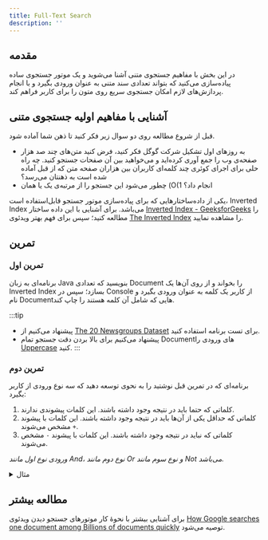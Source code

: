 ```yaml
---
title: Full-Text Search
description: ''
---
```


## مقدمه

در این بخش با مفاهیم جستجوی متنی آشنا می‌شوید و یک موتور جستجوی ساده پیاده‌سازی می‌کنید که بتواند تعدادی سند متنی به عنوان ورودی بگیرد و با انجام پردازش‌های لازم امکان جستجوی سریع روی متون را برای کاربر فراهم کند.

## آشنایی با مفاهیم اولیه جستجوی متنی

قبل از شروع مطالعه روی دو سوال زیر فکر کنید تا ذهن شما آماده شود.

-   به روز‌های اول تشکیل شرکت گوگل فکر کنید، فرض کنید متن‌های چند صد هزار صفحه‌ی وب را جمع آوری کرده‌اید و می‌خواهید بین آن صفحات جستجو کنید. چه راه حلی برای اجرای کوئری چند کلمه‌ای کاربران بین هزاران صفحه متن که از قبل آماده شده است به ذهنتان می‌رسد؟
-   چطور می‌شود این جستجو را از مرتبه‌ی یک یا همان (O(1
    انجام داد؟

یکی از داده‌ساختارهایی که برای پیاده‌سازی موتور جستجو قابل‌استفاده است، Inverted Index
می‌باشد. برای آشنایی با این داده ساختار [Inverted Index - GeeksforGeeks](https://www.geeksforgeeks.org/inverted-index/)
را مطالعه کنید؛ سپس برای فهم بهتر
ویدئوی [The Inverted Index](https://www.youtube.com/watch?v=bnP6TsqyF30)
را مشاهده نمایید.

## تمرین

### تمرین اول

برنامه‌ای به زبان Java
بنویسید که تعدادی Document
را بخواند و از روی آن‌ها یک Inverted Index
بسازد؛
سپس در Console
از کاربر یک کلمه به عنوان ورودی بگیرد و نام Documentهایی
که شامل آن کلمه هستند را چاپ کند.

:::tip ‌

-   پیشنهاد می‌کنیم از [The 20 Newsgroups Dataset](/datasets/the-20-newsgroups.zip)
    برای تست برنامه استفاده کنید.
-   پیشنهاد می‌کنیم برای بالا بردن دقت جستجو تمام Documentهای ورودی را [Uppercase](https://docs.microsoft.com/en-us/dotnet/fundamentals/code-analysis/quality-rules/ca1308#rule-description)
    کنید.
    :::

### تمرین دوم

برنامه‌ای که در تمرین قبل نوشتید را به نحوی توسعه دهید که سه نوع ورودی از کاربر بگیرد:

1. کلماتی که حتما باید در نتیجه وجود داشته باشند. این کلمات پیشوندی ندارند.
1. کلماتی که حداقل یکی از آن‌ها باید در نتیجه وجود داشته باشند. این کلمات با پیشوند `+` مشخص می‌شوند.
1. کلماتی که نباید در نتیجه وجود داشته باشند. این کلمات با پیشوند `-` مشخص می‌شوند.

_ورودی نوع اول مانند And، نوع دوم مانند Or و نوع سوم مانند Not می‌باشد._

<details>
  <summary>مثال</summary>
  <div>

```
get help +illness +disease -cough
```

با استفاده از Query
بالا می‌توانیم Documentهایی
را پیدا کنیم که حتماً شامل عبارات `get`
و `help`
و همچنین حداقل یکی از عبارات `illness`
و `disease`
باشند و شامل عبارت `cough`
نباشند.

  </div>
</details>

## مطالعه بیشتر

برای آشنایی بیشتر با نحوۀ کار موتور‌های جستجو دیدن ویدئوی [How Google searches one document among Billions of documents quickly](https://www.youtube.com/watch?v=CeGtqouT8eA)
توصیه می‌شود.
